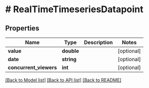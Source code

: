# # RealTimeTimeseriesDatapoint

## Properties

Name | Type | Description | Notes
------------ | ------------- | ------------- | -------------
**value** | **double** |  | [optional]
**date** | **string** |  | [optional]
**concurrent_viewers** | **int** |  | [optional]

[[Back to Model list]](../../README.md#models) [[Back to API list]](../../README.md#endpoints) [[Back to README]](../../README.md)
